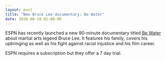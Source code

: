 ```yaml
---
layout: post
title: "New Bruce Lee documentary: Be Water"
date: 2020-06-10 01:00:00
---
```


ESPN has recently launched a new 90-minute documentary titled [Be Water](https://www.espnplayer.com/game/30-for-30-be-water) about martial arts legend Bruce Lee. It features his family, covers his upbringing as well as his fight against racial injustice and his film career.

ESPN requires a subscription but they offer a 7 day trial.